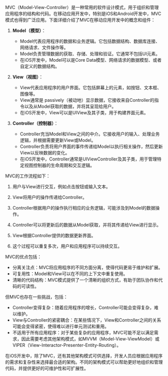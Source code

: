 MVC（Model-View-Controller）是一种常用的软件设计模式，用于组织和管理应用程序的结构和代码。在移动应用开发中，特别是iOS和Android开发中，MVC模式也得到广泛应用。下面详细介绍了MVC在移动应用开发中的概念和组件：

1. **Model（模型）**：
   - Model代表应用程序的数据和业务逻辑。它包括数据结构、数据库连接、网络请求、文件操作等。
   - Model负责管理数据的获取、存储、处理和验证。它通常不包括UI元素。
   - 在iOS开发中，Model可以是Core Data模型、网络请求的数据模型、或者自定义的数据结构。

2. **View（视图）**：
   - View代表应用程序的用户界面。它包括屏幕上的元素，如按钮、文本框、图像等。
   - View通常是 passively（被动地）显示数据，它接收来自Controller的指令以及从Model获取的数据，并将其呈现给用户。
   - 在iOS开发中，View可以是UIView及其子类，用于构建界面元素。

3. **Controller（控制器）**：
   - Controller充当Model和View之间的中介。它接收用户的输入、处理业务逻辑，并根据需要更新View或Model。
   - Controller负责将用户界面的事件传递给Model以执行相关操作，然后更新View以反映数据的变化。
   - 在iOS开发中，Controller通常是UIViewController及其子类，用于管理特定视图控制器的生命周期和交互逻辑。

MVC的工作流程如下：

1. 用户与View进行交互，例如点击按钮或输入文本。

2. View将用户的操作传递给Controller。

3. Controller根据用户的操作执行相应的业务逻辑，可能涉及到Model的数据操作。

4. Controller可以将更新后的数据从Model获取，并将其传递给View进行显示。

5. View根据Controller提供的数据更新界面。

6. 这个过程可以重复多次，用户和应用程序可以持续交互。

MVC的优点包括：

- 分离关注点：MVC将应用程序的不同方面分离，使得代码更易于维护和扩展。
- 可复用性：Model和View可以在不同的上下文中重复使用。
- 清晰的代码结构：MVC模式提供了一个清晰的组织方式，有助于团队协作和代码的可读性。

但MVC也存在一些挑战，包括：

- Controller变得复杂：随着应用程序的增长，Controller可能会变得复杂，难以维护。
- View与Controller的紧密耦合：在某些情况下，View和Controller之间的关系可能会变得紧密，使得难以进行单元测试和重用。
- 不适用于所有应用程序：对于某些复杂的应用程序，MVC可能不足以满足需求，因此需要考虑其他架构模式，如MVVM（Model-View-ViewModel）或VIPER（View-Interactor-Presenter-Entity-Routing）。

在iOS开发中，除了MVC，还有其他架构模式可供选择，开发人员应根据应用程序的需求和复杂性来选择最合适的架构。不同的架构模式可以帮助更好地组织和管理代码，并提供更好的可维护性和可扩展性。